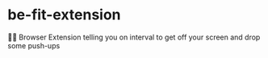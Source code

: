 # be-fit-extension
💪⏰ Browser Extension telling you on interval to get off your screen and drop some push-ups
